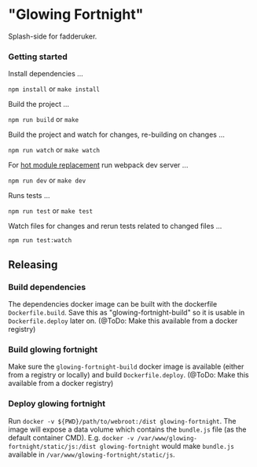 # "Glowing Fortnight"
Splash-side for fadderuker.

### Getting started

Install dependencies ...

`npm install` or `make install`

Build the project ...

`npm run build` or `make`

Build the project and watch for changes, re-building on changes ...

`npm run watch` or `make watch`

For [hot module replacement](https://github.com/webpack/docs/wiki/hot-module-replacement-with-webpack) run webpack dev server ...

`npm run dev` or `make dev`

Runs tests ...

`npm run test` or `make test`

Watch files for changes and rerun tests related to changed files ...

`npm run test:watch`

## Releasing

### Build dependencies

The dependencies docker image can be built with the dockerfile `Dockerfile.build`. Save this as "glowing-fortnight-build" so it is usable in `Dockerfile.deploy` later on. (@ToDo: Make this available from a docker registry)

### Build glowing fortnight

Make sure the `glowing-fortnight-build` docker image is available (either from a registry or locally) and build `Dockerfile.deploy`. (@ToDo: Make this available from a docker registry)

### Deploy glowing fortnight

Run `docker -v ${PWD}/path/to/webroot:/dist glowing-fortnight`. The image will expose a data volume which contains the `bundle.js` file (as the default container CMD). E.g. `docker -v /var/www/glowing-fortnight/static/js:/dist glowing-fortnight` would make `bundle.js` available in `/var/www/glowing-fortnight/static/js`.
